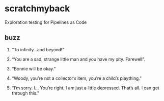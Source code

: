 # scratchmyback

Exploration testing for Pipelines as Code

## buzz

1. “To infinity…and beyond!”

2. “You are a sad, strange little man and you have my pity. Farewell”.

3. “Bonnie will be okay.”

4. “Woody, you’re not a collector’s item, you’re a child’s plaything.”

5. “I’m sorry. I... You’re right. I am just a little depressed. That’s all. I can get through this.”
